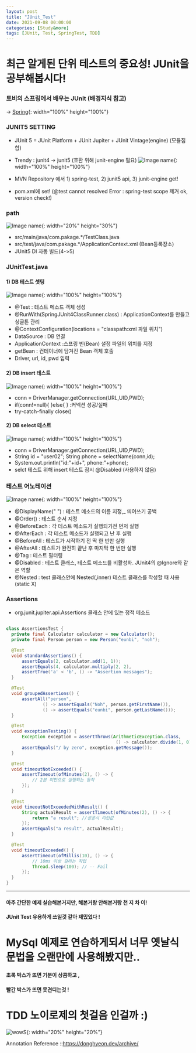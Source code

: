 ```yaml
---
layout: post
title: "JUnit_Test"
date: 2021-09-08 00:00:00
categories: [Study&more]
tags: [JUnit, Test, SpringTest, TDD]
---
```


# 최근 알게된 단위 테스트의 중요성! JUnit을 공부해봅시다!

### 토비의 스프링에서 배우는 JUnit (배경지식 참고)   
→  [Spring](https://eunbinoh.github.io/spring%20&%20java/2021/09/07/Spring-study2.html){: width="100%" height="100%"}   
   
### JUNIT5 SETTING
  - JUnit 5 = JUnit Platform + JUnit Jupiter + JUnit Vintage(engine) (모듈집합)
  - Trendy : junit4 -> junit5 (호환 위해 junit-engine 필요)
  ![Image name](https://eunbinoh.github.io//images/junit3.png){: width="100%" height="100%"}           

  - MVN Repository 에서 1) spring-test, 2) junit5 api, 3) junit-engine get!
  - pom.xml에 set! (@test cannot resolved Error : spring-test scope 제거 ok, version check!)

### path
  ![Image name](https://eunbinoh.github.io//images/junit4.png){: width="20%" height="30%"}    
  - src/main/java/com.pakage.*/TestClass.java
  - src/test/java/com.pakage.*/ApplicationContext.xml (Bean등록장소)    
  - JUnit5 DI 자동 빌드(4->5)
   

### JUnitTest.java   
 #### 1) DB 테스트 셋팅
  ![Image name](https://eunbinoh.github.io//images/junit7.png){: width="100%" height="100%"}        
    
  - @Test : 테스트 메소드 객체 생성
  - @RunWith(SpringJUnit4ClassRunner.class) : ApplicationContext를 만들고 싱글톤 관리
  - @ContextConfiguration(locations = "classpath:xml 파일 위치")
  - DataSource : DB 연결
  - ApplicationContext :스프링 빈(Bean) 설정 파일의 위치를 지정
  - getBean : 컨테이너에 담겨진 Bean 객체 호출 
  - Driver, url, id, pwd 입력
     
 #### 2) DB insert 테스트  
   ![Image name](https://eunbinoh.github.io//images/junit5.png){: width="100%" height="100%"}     
   - conn = DriverManager.getConnection(URL,UID,PWD);
   - if(conn!=null){ }else{ } :커넥션 성공/실패 
   - try-catch-finally close()     

 #### 2) DB select 테스트  
   ![Image name](https://eunbinoh.github.io//images/junit6.png){: width="100%" height="100%"}     
   - conn = DriverManager.getConnection(URL,UID,PWD);
   - String id = "user02"; String phone = selectName(conn,id);
   - System.out.println("id:"+id+", phone:"+phone);
   - selct 테스트 위해 insert 테스트 잠시 @Disabled (사용하지 않음)   


### 테스트 어노테이션
  ![Image name](https://eunbinoh.github.io//images/junit2.png){: width="100%" height="100%"}        
  - @DisplayName(" ") : 테스트 메소드의 이름 지정,_ 띄어쓰기 공백
  - @Order() : 테스트 순서 지정
  - @BeforeEach : 각 테스트 메소드가 실행되기전 먼저 실행
  - @AfterEach : 각 테스트 메소드가 실행되고 난 후 실행
  - @BeforeAll : 테스트가 시작하기 전 딱 한 번만 실행
  - @AfterAll : 테스트가 완전히 끝난 후 마지막 한 번만 실행
  - @Tag : 테스트 필터링
  - @Disabled : 테스트 클래스, 테스트 메소드를 비활성화. JUnit4의 @Ignore와 같은 역할
  - @Nested : test 클래스안에 Nested(,inner) 테스트 클래스를 작성할 때 사용 (static X)
   
### Assertions
 - org.junit.jupiter.api.Assertions 클래스 안에 있는 정적 메소드   
    
  ```java   

  class AssertionsTest {
    private final Calculator calculator = new Calculator();
    private final Person person = new Person("eunbi", "noh");

    @Test
    void standardAssertions() {
        assertEquals(2, calculator.add(1, 1));
        assertEquals(4, calculator.multiply(2, 2),
        assertTrue('a' < 'b', () -> "Assertion messages");
    }

    @Test
    void groupedAssertions() {
        assertAll("person",
                () -> assertEquals("Noh", person.getFirstName()),
                () -> assertEquals("eunbi", person.getLastName()));
    }

    @Test
    void exceptionTesting() {
        Exception exception = assertThrows(ArithmeticException.class, 
                                            () -> calculator.divide(1, 0));
        assertEquals("/ by zero", exception.getMessage());
    }

    @Test
    void timeoutNotExceeded() {
        assertTimeout(ofMinutes(2), () -> {
            // 2분 미만으로 실행되는 동작
        });
    }

    @Test
    void timeoutNotExceededWithResult() {
        String actualResult = assertTimeout(ofMinutes(2), () -> {
            return "a result"; //성공시 리턴값
        });
        assertEquals("a result", actualResult);
    }

    @Test
    void timeoutExceeded() {
        assertTimeout(ofMillis(10), () -> {
            // 10ms 이상 걸리는 작업
            Thread.sleep(100); // -- Fail
        });
    }
}   
```   
   
---
                      
   
   
#### 아주 간단한 예제 실습해본거지만, 해본거랑 안해본거랑 천 지 차 이!
#### JUnit Test 유용하게 쓰일것 같아 재밌었다 !
# MySql 예제로 연습하게되서 너무 옛날식 문법을 오랜만에 사용해봤지만..
#### 초록 박스가 뜨면 기분이 상콤하고 , 
#### 빨간 박스가 뜨면 못견디는것 !
# TDD 노이로제의 첫걸음 인걸까 :)  
   

![wowS](https://media4.giphy.com/media/M90mJvfWfd5mbUuULX/giphy.gif?cid=ecf05e474cefe3c64026944a65d3a11d81b5480f35f2f24a&rid=giphy.gif&ct=g){: width="20%" height="20%"}
         

   


Annotation Reference ::https://donghyeon.dev/archive/